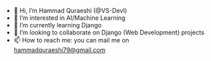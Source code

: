 - 👋 Hi, I’m Hammad Quraeshi (@VS-Devl)
- 👀 I’m interested in AI/Machine Learning
- 🌱 I’m currently learning Django
- 💞️ I’m looking to collaborate on Django (Web Development) projects
- 📫 How to reach me: you can mail me on hammadquraeshi79@gmail.com

<!---
VS-Devl/VS-Devl is a ✨ special ✨ repository because its `README.md` (this file) appears on your GitHub profile.
You can click the Preview link to take a look at your changes.
--->
